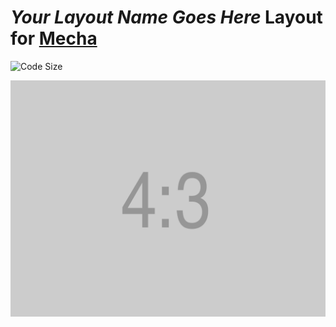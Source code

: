 _Your Layout Name Goes Here_ Layout for [Mecha](https://github.com/mecha-cms/mecha)
===================================================================================

![Code Size](https://img.shields.io/github/languages/code-size/mecha-cms/y?color=%23444&style=for-the-badge)

![Your Layout Name Goes Here](/index.png)